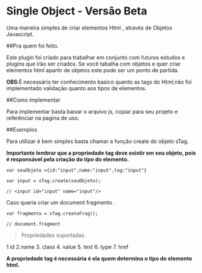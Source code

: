 # Single Object - Versão Beta

Uma maneira simples de criar elementos Html , através de Objetos Javascript.

##Pra quem foi feito.

Este plugin foi criado para trabalhar em conjunto com futuros estudos e plugins que irão ser criados.
Se você tabalha com objetos e quer criar elementos html apartir de objetos este pode ser um ponto de partida.

**OBS**:É necessário ter conhecimento basico quanto as tags do Html,não foi implementado validação quanto aos tipos de elementos.

##Como implementar

Para implementar basta baixar o arquivo js, copiar para seu projeto e referênciar na pagina de uso.

##Exemplos

Para utilizar é bem simples basta chamar a função  create do objeto sTag.

**Importante lembrar que a propriedade tag deve existir em seu objeto, pois é responsável pela criação do tipo do elemento.**
```
var seuObjeto ={id:"input",name:"input",tag:"input"}

var input = sTag.create(seuObjeto);

// <input id="input" name="input"/>
```

Caso queria criar um document fragmento .
```
var fragmento = sTag.createFrag();

// document.fragment
```
>Propriedades suportadas. 

1.id
2.name
3. class
4. value
5. text
6. type
7. href

**A propriedade tag é necessária é ela quem determina o tipo do elemento html.**


